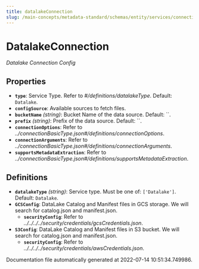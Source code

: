 ```yaml
---
title: datalakeConnection
slug: /main-concepts/metadata-standard/schemas/entity/services/connections/database/datalakeconnection
---
```


# DatalakeConnection

*Datalake Connection Config*

## Properties

- **`type`**: Service Type. Refer to *#/definitions/datalakeType*. Default: `Datalake`.
- **`configSource`**: Available sources to fetch files.
- **`bucketName`** *(string)*: Bucket Name of the data source. Default: ``.
- **`prefix`** *(string)*: Prefix of the data source. Default: ``.
- **`connectionOptions`**: Refer to *../connectionBasicType.json#/definitions/connectionOptions*.
- **`connectionArguments`**: Refer to *../connectionBasicType.json#/definitions/connectionArguments*.
- **`supportsMetadataExtraction`**: Refer to *../connectionBasicType.json#/definitions/supportsMetadataExtraction*.
## Definitions

- **`datalakeType`** *(string)*: Service type. Must be one of: `['Datalake']`. Default: `Datalake`.
- **`GCSConfig`**: DataLake Catalog and Manifest files in GCS storage. We will search for catalog.json and manifest.json.
  - **`securityConfig`**: Refer to *../../../../security/credentials/gcsCredentials.json*.
- **`S3Config`**: DataLake Catalog and Manifest files in S3 bucket. We will search for catalog.json and manifest.json.
  - **`securityConfig`**: Refer to *../../../../security/credentials/awsCredentials.json*.


Documentation file automatically generated at 2022-07-14 10:51:34.749986.
